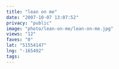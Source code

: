 ```yaml
---
title: "lean on me"
date: "2007-10-07 13:07:52"
privacy: "public"
image: "photo/lean-on-me/lean-on-me.jpg"
views: "12"
faves: "0"
lat: "51554147"
lng: "-165492"
tags:
---
```



